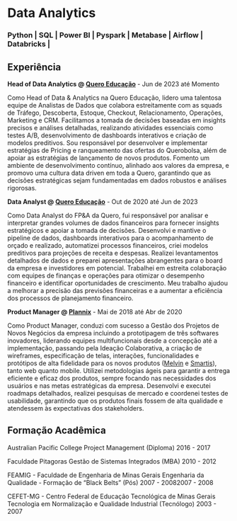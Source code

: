 # Data Analytics
### Python | SQL | Power BI | Pyspark | Metabase | Airflow | Databricks | ###

## Experiência
**Head of Data Analytics @ [Quero Educação](https://www.linkedin.com/company/queroedu)** - Jun de 2023 até Momento

Como Head of Data & Analytics na Quero Educação, lidero uma talentosa equipe de Analistas de Dados que colabora estreitamente com as squads de Tráfego, Descoberta, Estoque, Checkout, Relacionamento, Operações, Marketing e CRM. Facilitamos a tomada de decisões baseadas em insights precisos e análises detalhadas, realizando atividades essenciais como testes A/B, desenvolvimento de dashboards interativos e criação de modelos preditivos. Sou responsável por desenvolver e implementar estratégias de Pricing e ranqueamento das ofertas do Querobolsa, além de apoiar as estratégias de lançamento de novos produtos. Fomento um ambiente de desenvolvimento contínuo, alinhado aos valores da empresa, e promovo uma cultura data driven em toda a Quero, garantindo que as decisões estratégicas sejam fundamentadas em dados robustos e análises rigorosas.

**Data Analyst @ [Quero Educação](https://www.linkedin.com/company/queroedu)** - Out de 2020 até Jun de 2023

Como Data Analyst do FP&A da Quero, fui responsável por analisar e interpretar grandes volumes de dados financeiros para fornecer insights estratégicos e apoiar a tomada de decisões. Desenvolvi e mantive o pipeline de dados, dashboards interativos para o acompanhamento de orçado e realizado, automatizei processos financeiros, criei modelos preditivos para projeções de receita e despesas. Realizei levantamentos detalhados de dados e preparei apresentações abrangentes para o board da empresa e investidores em potencial. Trabalhei em estreita colaboração com equipes de finanças e operações para otimizar o desempenho financeiro e identificar oportunidades de crescimento. Meu trabalho ajudou a melhorar a precisão das previsões financeiras e a aumentar a eficiência dos processos de planejamento financeiro.

**Product Manager @ [Plannix](https://www.linkedin.com/company/plannix)** - Mai de 2018 até Abr de 2020

Como Product Manager, conduzi com sucesso a Gestão dos Projetos de Novos Negócios da empresa incluindo a prototipagem de três softwares inovadores, liderando equipes multifuncionais desde a concepção até a implementação, passando pela Ideação Colaborativa, a criação de wireframes, especificação de telas, interações, funcionalidades e protótipos de alta fidelidade para os novos produtos ([Melvin](https://oimelvin.com/) e [Smartis](https://smartis.com.br/)), tanto web quanto mobile. Utilizei metodologias ágeis para garantir a entrega eficiente e eficaz dos produtos, sempre focando nas necessidades dos usuários e nas metas estratégicas da empresa. Desenvolvi e executei roadmaps detalhados, realizei pesquisas de mercado e coordenei testes de usabilidade, garantindo que os produtos finais fossem de alta qualidade e atendessem às expectativas dos stakeholders.

## Formação Acadêmica ##

Australian Pacific College
Project Management (Diploma)
2016 - 2017

Faculdade Pitagoras
Gestão de Sistemas Integrados (MBA)
2010 - 2012

FEAMIG - Faculdade de Engenharia de Minas Gerais
Engenharia da Qualidade - Formação de “Black Belts” (Pós)
2007 - 20082007 - 2008

CEFET-MG - Centro Federal de Educação Tecnológica de Minas Gerais
Tecnologia em Normalização e Qualidade Industrial (Tecnólogo)
2003 - 2007
